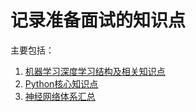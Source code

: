 # 记录准备面试的知识点

主要包括：

1. [机器学习深度学习结构及相关知识点](./机器学习深度学习结构及相关知识点.md)
2. [Python核心知识点](./Python核心知识点.md)
3. [神经网络体系汇总](神经网络体系汇总.png)

